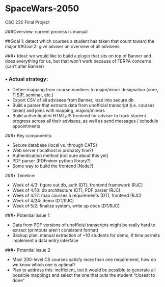 # SpaceWars-2050
CSC 220 Final Project 

###Overview: current process is manual

##Goal 1:
detect which courses a student has taken that count toward the major
##Goal 2:
give adviser an overview of all advisees

###• Ideal: we would like to build a plugin that sits on top of
Banner and does everything for us, but that won’t work
because of FERPA concerns (can’t alter Banner)


### • Actual strategy:
- Define mapping from course numbers to major/minor designation
(core, T|S|P, seminar, etc.)
- Export CSV of all advisees from Banner, load into secure db
- Build a parser that extracts data from unofficial transcript (i.e.
courses taken) and joins with mapping, majors/minors
- Build authenticated HTML/JS frontend for adviser to track
student progress across all their advisees, as well as send
messages / schedule appointments

###• Key components:
- Secure database (local vs. through CATS)
- Web server (localhost is probably fine?)
- Authentication method (not sure about this yet)
- PDF parser (PDFminer python library?)
- Some way to build the frontend (Node?)

###• Timeline:
- Week of 4/3: figure out db, auth (DT), frontend framework (RJC)
- Week of 4/10: db architecture (DT), PDF parser (RJC)
- Week of 4/17: map courses à requirements (DT), frontend (RJC)
- Week of 4/24: demo (DT/RJC)
- Week of 5/2: finalize system, write up docs (DT/RJC)

###• Potential issue 1:
- Data from PDF versions of unofficial transcripts might be really
hard to extract (printouts aren’t consistent format)
- Backup plan: manual extraction of ~10 students for demo, if time
permits implement a data entry interface

###• Potential issue 2:
- Most 200-level CS courses satisfy more than one requirement, how
do we know which one is optimal?
- Plan to address this: inefficient, but it would be possible to generate
all possible mappings and select the one that puts the student
“closest to done”

